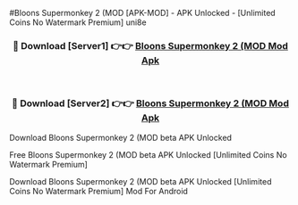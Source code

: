 #Bloons Supermonkey 2 (MOD [APK-MOD] - APK Unlocked - [Unlimited Coins No Watermark Premium] uni8e



<div align="center">

<h3>🔴 Download [Server1] 👉👉 <a href="https://momento.my/?title=Bloons_Supermonkey_2_(MOD">Bloons Supermonkey 2 (MOD Mod Apk</a></h3><br>

<h3>🔴 Download [Server2] 👉👉 <a href="https://momento.my/?title=Bloons_Supermonkey_2_(MOD">Bloons Supermonkey 2 (MOD Mod Apk</a></h3>
</div>



Download Bloons Supermonkey 2 (MOD beta APK Unlocked

Free Bloons Supermonkey 2 (MOD beta APK Unlocked [Unlimited Coins No Watermark Premium]

Download Bloons Supermonkey 2 (MOD beta APK Unlocked [Unlimited Coins No Watermark Premium] Mod For Android
